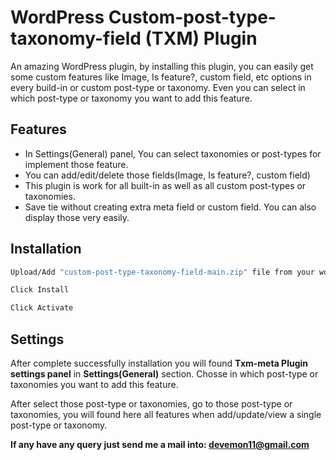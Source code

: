 # WordPress Custom-post-type-taxonomy-field (TXM) Plugin

An amazing WordPress plugin, by installing this plugin, you can easily get some custom features like Image, Is feature?, custom field, etc options in every build-in or custom post-type or taxonomy.
Even you can select in which post-type or taxonomy you want to add this feature.

## Features

- In Settings(General) panel, You can select taxonomies or post-types for implement those feature.
- You can add/edit/delete those fields(Image, Is feature?, custom field)
- This plugin is work for all built-in as well as all custom post-types or taxonomies.
- Save tie without creating extra meta field or custom field. You can also display those very easily.

## Installation

```sh
Upload/Add "custom-post-type-taxonomy-field-main.zip" file from your wordpress admin plugins section
```
```sh
Click Install
```
```sh
Click Activate
```

## Settings

After complete successfully installation you will found **Txm-meta Plugin settings panel** in **Settings(General)** section. Chosse in which post-type or taxonomies you want to add this feature.

After select those post-type or taxonomies, go to those post-type or taxonomies, you will found here all features when add/update/view a single post-type or taxonomy.

**If any have any query just send me a mail into: devemon11@gmail.com**
